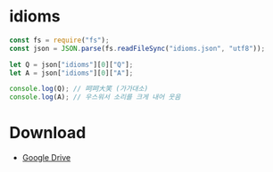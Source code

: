 # idioms

```javascript
const fs = require("fs");
const json = JSON.parse(fs.readFileSync("idioms.json", "utf8"));

let Q = json["idioms"][0]["Q"];
let A = json["idioms"][0]["A"];

console.log(Q); // 呵呵大笑 (가가대소)
console.log(A); // 우스워서 소리를 크게 내어 웃음
```

# Download
* [Google Drive](https://drive.google.com/file/d/1ZoiyiDxkCr7BMhFINIuIB35Dv9IdkpjV/view?usp=drivesdk)
